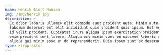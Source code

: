 ```yaml
---
name: Henrik Slott Hansen
img: /img/henrik.jpg
description: >-
  Ex dolor laboris ullamco elit commodo sunt proident aute. Minim aute voluptate
  laborum deserunt est elit incididunt quis proident quis ipsum. Est voluptate
  id velit proident. Cupidatat irure aliqua ipsum exercitation proident irure
  enim proident sunt labore. Aliqua est minim sunt ex eiusmod laboris anim
  aliqua qui minim esse et do reprehenderit. Duis ipsum sunt ex deserunt.
type: Kiropraktor
---
```


